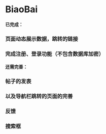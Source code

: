 # BiaoBai
#### 已完成：
### 页面动态展示数据，跳转的链接
### 完成注册、登录功能（不包含数据库加密）
#### 还需完善：
### 帖子的发表
### 以及导航栏跳转的页面的完善
### 反馈
### 搜索框
